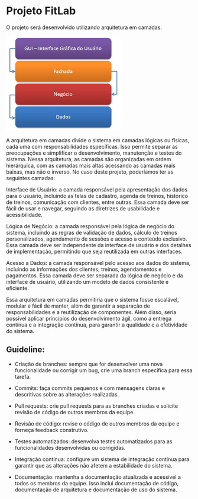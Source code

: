 # Projeto FitLab
O projeto será desenvolvido utilizando arquitetura em camadas.

<img src="https://raw.githubusercontent.com/jeniferlaisa/projeto-fitlab/main/image.png" alt="Arquitetura de projeto" />


A arquitetura em camadas divide o sistema em camadas lógicas ou físicas, cada uma com responsabilidades específicas. Isso permite separar as preocupações e simplificar o desenvolvimento, manutenção e testes do sistema. Nessa arquitetura, as camadas são organizadas em ordem hierárquica, com as camadas mais altas acessando as camadas mais baixas, mas não o inverso. No caso deste projeto, poderíamos ter as seguintes camadas: 


Interface de Usuário: a camada responsável pela apresentação dos dados para o usuário, incluindo as telas de cadastro, agenda de treinos, histórico de treinos, comunicação com clientes, entre outras. Essa camada deve ser fácil de usar e navegar, seguindo as diretrizes de usabilidade e acessibilidade. 

Lógica de Negócio: a camada responsável pela lógica de negócio do sistema, incluindo as regras de validação de dados, cálculo de treinos personalizados, agendamento de sessões e acesso a conteúdo exclusivo. Essa camada deve ser independente da interface de usuário e dos detalhes de implementação, permitindo que seja reutilizada em outras interfaces.

 Acesso a Dados: a camada responsável pelo acesso aos dados do sistema, incluindo as informações dos clientes, treinos, agendamentos e pagamentos. Essa camada deve ser separada da lógica de negócio e da interface de usuário, utilizando um modelo de dados consistente e eficiente. 

Essa arquitetura em camadas permitiria que o sistema fosse escalável, modular e fácil de manter, além de garantir a separação de responsabilidades e a reutilização de componentes. Além disso, seria possível aplicar princípios do desenvolvimento ágil, como a entrega contínua e a integração contínua, para garantir a qualidade e a efetividade do sistema.

## Guideline:

- Criação de branches: sempre que for desenvolver uma nova funcionalidade ou corrigir um bug, crie uma branch específica para essa tarefa.

- Commits: faça commits pequenos e com mensagens claras e descritivas sobre as alterações realizadas.

- Pull requests: crie pull requests para as branches criadas e solicite revisão de código de outros membros da equipe.

- Revisão de código: revise o código de outros membros da equipe e forneça feedback construtivo.

- Testes automatizados: desenvolva testes automatizados para as funcionalidades desenvolvidas ou corrigidas.

- Integração contínua: configure um sistema de integração contínua para garantir que as alterações não afetem a estabilidade do sistema.

- Documentação: mantenha a documentação atualizada e acessível a todos os membros da equipe. Isso inclui documentação de código, documentação de arquitetura e documentação de uso do sistema.
